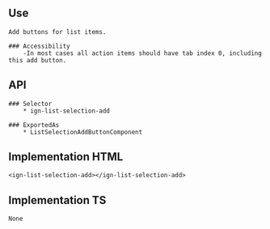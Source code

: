 ## Use
    Add buttons for list items.

    ### Accessibility
        -In most cases all action items should have tab index 0, including this add button. 

## API
    ### Selector
        * ign-list-selection-add
    
    ### ExportedAs
        * ListSelectionAddButtonComponent


## Implementation HTML
    <ign-list-selection-add></ign-list-selection-add>


## Implementation TS
    None
